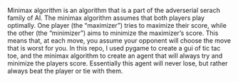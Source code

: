 Minimax algorithm is an algorithm that is a part of the adverserial serach family of AI. The minimax algorithm assumes that both players play optimally. One player (the “maximizer”) tries to maximize their score, while the other (the “minimizer”) aims to minimize the maximizer’s score. This means that, at each move, you assume your opponent will choose the move that is worst for you.
In this repo, I used pygame to create a gui of tic tac toe, and the minimax algorithm to create an agent that will always try and minimize the players score. Essentially this agent will never lose, but rather always beat the player or tie with them. 
